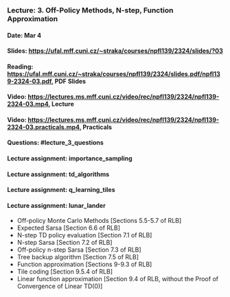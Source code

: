 ### Lecture: 3. Off-Policy Methods, N-step, Function Approximation
#### Date: Mar 4
#### Slides: https://ufal.mff.cuni.cz/~straka/courses/npfl139/2324/slides/?03
#### Reading: https://ufal.mff.cuni.cz/~straka/courses/npfl139/2324/slides.pdf/npfl139-2324-03.pdf, PDF Slides
#### Video: https://lectures.ms.mff.cuni.cz/video/rec/npfl139/2324/npfl139-2324-03.mp4, Lecture
#### Video: https://lectures.ms.mff.cuni.cz/video/rec/npfl139/2324/npfl139-2324-03.practicals.mp4, Practicals
#### Questions: #lecture_3_questions
#### Lecture assignment: importance_sampling
#### Lecture assignment: td_algorithms
#### Lecture assignment: q_learning_tiles
#### Lecture assignment: lunar_lander

- Off-policy Monte Carlo Methods [Sections 5.5-5.7 of RLB]
- Expected Sarsa [Section 6.6 of RLB]
- N-step TD policy evaluation [Section 7.1 of RLB]
- N-step Sarsa [Section 7.2 of RLB]
- Off-policy n-step Sarsa [Section 7.3 of RLB]
- Tree backup algorithm [Section 7.5 of RLB]
- Function approximation [Sections 9-9.3 of RLB]
- Tile coding [Section 9.5.4 of RLB]
- Linear function approximation [Section 9.4 of RLB, without the Proof of Convergence of Linear TD(0)]
